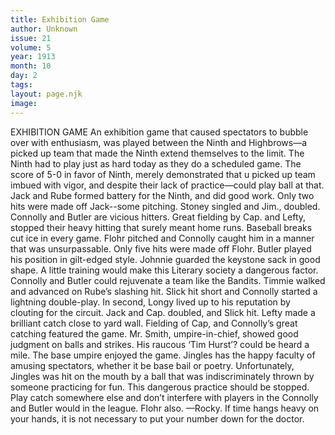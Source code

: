 ```yaml
---
title: Exhibition Game
author: Unknown
issue: 21
volume: 5
year: 1913
month: 10
day: 2
tags:
layout: page.njk
image:
---
```

EXHIBITION GAME    An exhibition game that caused spectators to bubble over with enthusiasm, was played between the Ninth and Highbrows—a picked up team that made the Ninth extend themselves to the limit. The Ninth had to play just as hard today as they do a scheduled game. The score of 5-0 in favor of Ninth, merely demonstrated that u picked up team imbued with vigor, and despite their lack of practice—could play ball at that. Jack and Rube formed battery for the Ninth, and did good work. Only two hits were made off Jack--some pitching. Stoney singled and Jim., doubled. Connolly and Butler are vicious hitters. Great fielding by Cap. and Lefty, stopped their heavy hitting that surely meant home runs. Baseball breaks cut ice in every game. Flohr pitched and Connolly caught him in a manner that was unsurpassable. Only five hits were made off Flohr. Butler played his position in gilt-edged style. Johnnie guarded the keystone sack in good shape. A little training would make this Literary society a dangerous factor. Connolly and Butler could rejuvenate a team like the Bandits. Timmie walked and advanced on Rube’s slashing hit. Slick hit short and Connolly started a lightning double-play. In second, Longy lived up to his reputation by clouting for the circuit. Jack and Cap. doubled, and Slick hit. Lefty made a brilliant catch close to yard wall. Fielding of Cap, and Connolly’s great catching featured the game. Mr. Smith, umpire-in-chief, showed good judgment on balls and strikes. His raucous ‘Tim Hurst’? could be heard a mile. The base umpire enjoyed the game. Jingles has the happy faculty of amusing spectators, whether it be base bail or poetry. Unfortunately, Jingles was hit on the mouth by a ball that was indiscriminately thrown by someone practicing for fun. This dangerous practice should be stopped. Play catch somewhere else and don’t interfere with players in the Connolly and Butler would in the league. Flohr also. —Rocky.       If time hangs heavy on your hands, it is not necessary to put your number down for the doctor. 

